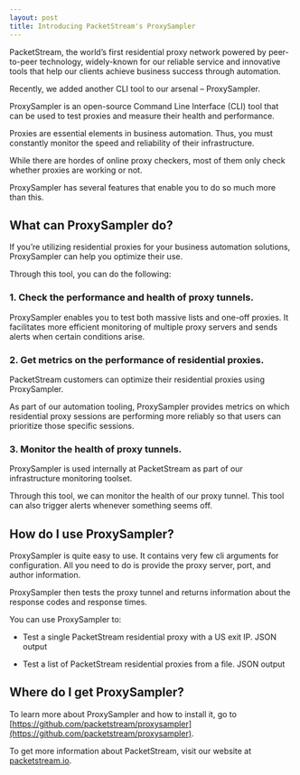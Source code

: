 ```yaml
---
layout: post
title: Introducing PacketStream's ProxySampler
---
```


PacketStream, the world’s first residential proxy network powered by peer-to-peer technology, widely-known for our reliable service and innovative tools that help our clients achieve business success through automation. 

Recently, we added another CLI tool to our arsenal – ProxySampler. 

ProxySampler is an open-source Command Line Interface (CLI) tool that can be used to test proxies and measure their health and performance. 

Proxies are essential elements in business automation. Thus, you must constantly monitor the speed and reliability of their infrastructure.

While there are hordes of online proxy checkers, most of them only check whether proxies are working or not. 

ProxySampler has several features that enable you to do so much more than this.


## What can ProxySampler do?

If you’re utilizing residential proxies for your business automation solutions, ProxySampler can help you optimize their use. 

Through this tool, you can do the following: 

### 1.	Check the performance and health of proxy tunnels.

ProxySampler enables you to test both massive lists and one-off proxies. It facilitates more efficient monitoring of multiple proxy servers and sends alerts when certain conditions arise.

### 2.	Get metrics on the performance of residential proxies.

PacketStream customers can optimize their residential proxies using ProxySampler. 

As part of our automation tooling, ProxySampler provides metrics on which residential proxy sessions are performing more reliably so that users can prioritize those specific sessions.

### 3.	Monitor the health of proxy tunnels.

ProxySampler is used internally at PacketStream as part of our infrastructure monitoring toolset. 

Through this tool, we can monitor the health of our proxy tunnel. This tool can also trigger alerts whenever something seems off.

## How do I use ProxySampler?

ProxySampler is quite easy to use. It contains very few cli arguments for configuration. All you need to do is provide the proxy server, port, and author information. 

ProxySampler then tests the proxy tunnel and returns information about the response codes and response times.

You can use ProxySampler to:

* Test a single PacketStream residential proxy with a US exit IP. JSON output
  
* Test a list of PacketStream residential proxies from a file. JSON output

## Where do I get ProxySampler?

To learn more about ProxySampler and how to install it, go to [https://github.com/packetstream/proxysampler](https://github.com/packetstream/proxysampler).

To get more information about PacketStream, visit our website at [packetstream.io](https://packetstream.io/). 
